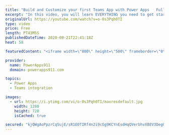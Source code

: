 ```yaml
---
title: "Build and Customize your first Teams App with Power Apps   Full Training"
excerpt: "In this video, you will learn EVERYTHING you need to get started with building custom apps in Microsoft Teams with Power Apps and Project Oakdale. Adding the app, creating and customizing your first table, building an app, and more. This video is basically a free training class so I hope you enjoy."
originalUrl: https://youtube.com/watch?v=o-0s3Pqh0TI
type: video
price: Free
length: PT43M5S
publishedDateTime: 2020-09-21T22:41:18Z
heat: 58

featuredContent: "<iframe width=\"800\" height=\"500\" frameborder=\"0\" src=\"https://www.youtube.com/embed/o-0s3Pqh0TI\" allow=\"accelerometer; autoplay; encrypted-media; gyroscope; picture-in-picture\" allowfullscreen></iframe>"

provider:
  name: PowerApps911
  domain: powerapps911.com

topics:
  - Power Apps
  - Teams integration

images:
  - url: https://i.ytimg.com/vi/o-0s3Pqh0TI/maxresdefault.jpg
    width: 1280
    height: 720
    isCached: true

secured: "kjQWgAoPpzrCqSujE/sR1E0TIRf4n2i9cGg9KCYnEsdHqQVerbhvX8EV3DegQPfpgXe9u1ELvxOyVOcDn5gBW6LKikONp7+6Tz7M3tvk7mfj8d/M/UXNtE08u/Svf20aFk24hO5Amlh7znlv4QQuJsvUCIVqtuk3ilDOCD+odG0WmZ/94kzHnOnNy3ZMQ4zM3z/TyhcLqSwnKMCPDmFPsCWZOKL3wV322lIYzh4Zjv6i+2nOwx4XO7nn2wlmkzrPTypE8zA2E7QnxYrgrjWr50ZnIt+jr+0JsBno7/XFSeiNclrRvB3r1k6wKhObc2XxbLS2RWciYFdYNn7PM1r7ah7HJRWMPUX5QS9ipeAuXvvIhuAPX13JaZDzHqHhDo7TgLuQoV3mkDEJWEZ5mhOXlTEq4aiopTf2DhDkj67fI5g=;ocBWQoHpAjeqa1SK85e7fg=="
---
```


